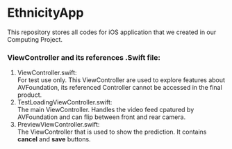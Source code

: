 # EthnicityApp
This repository stores all codes for iOS application that we created in our Computing Project.

### ViewController and its references .Swift file:
1. ViewController.swift:  
For test use only. This ViewController are used to explore features about AVFoundation, its referenced Controller cannot be accessed in the final product.  
2. TestLoadingViewController.swift:  
The main ViewController. Handles the video feed cpatured by AVFoundation and can flip between front and rear camera.   
3. PreviewViewController.swift:  
The ViewController that is used to show the prediction. It contains __cancel__ and __save__ buttons.

